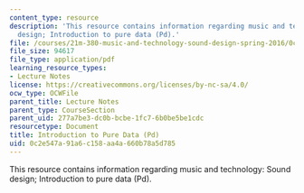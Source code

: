 ```yaml
---
content_type: resource
description: 'This resource contains information regarding music and technology: Sound
  design; Introduction to pure data (Pd).'
file: /courses/21m-380-music-and-technology-sound-design-spring-2016/0c2e547a91a6c158aa4a660b78a5d785_MIT21M_380S16_Lec04.pdf
file_size: 94617
file_type: application/pdf
learning_resource_types:
- Lecture Notes
license: https://creativecommons.org/licenses/by-nc-sa/4.0/
ocw_type: OCWFile
parent_title: Lecture Notes
parent_type: CourseSection
parent_uid: 277a7be3-dc0b-bcbe-1fc7-6b0be5be1cdc
resourcetype: Document
title: Introduction to Pure Data (Pd)
uid: 0c2e547a-91a6-c158-aa4a-660b78a5d785
---
```

This resource contains information regarding music and technology: Sound design; Introduction to pure data (Pd).